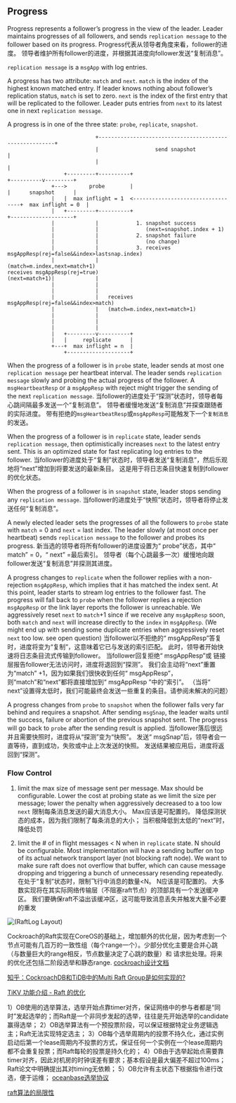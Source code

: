 ## Progress

Progress represents a follower’s progress in the view of the leader. Leader maintains progresses of all followers, and sends `replication message` to the follower based on its progress. 
Progress代表从领导者角度来看，follower的进度。 领导者维护所有follower的进度，并根据其进度向follower发送“复制消息”。

`replication message` is a `msgApp` with log entries.

A progress has two attribute: `match` and `next`. `match` is the index of the highest known matched entry. If leader knows nothing about follower’s replication status, `match` is set to zero. `next` is the index of the first entry that will be replicated to the follower. Leader puts entries from `next` to its latest one in next `replication message`.


A progress is in one of the three state: `probe`, `replicate`, `snapshot`. 

```
                            +--------------------------------------------------------+          
                            |                  send snapshot                         |          
                            |                                                        |          
                  +---------+----------+                                  +----------v---------+
              +--->       probe        |                                  |      snapshot      |
              |   |  max inflight = 1  <----------------------------------+  max inflight = 0  |
              |   +---------+----------+                                  +--------------------+
              |             |            1. snapshot success                                    
              |             |               (next=snapshot.index + 1)                           
              |             |            2. snapshot failure                                    
              |             |               (no change)                                         
              |             |            3. receives msgAppResp(rej=false&&index>lastsnap.index)
              |             |               (match=m.index,next=match+1)                        
receives msgAppResp(rej=true)                                                                   
(next=match+1)|             |                                                                   
              |             |                                                                   
              |             |                                                                   
              |             |   receives msgAppResp(rej=false&&index>match)                     
              |             |   (match=m.index,next=match+1)                                    
              |             |                                                                   
              |             |                                                                   
              |             |                                                                   
              |   +---------v----------+                                                        
              |   |     replicate      |                                                        
              +---+  max inflight = n  |                                                        
                  +--------------------+                                                        
```

When the progress of a follower is in `probe` state, leader sends at most one `replication message` per heartbeat interval. The leader sends `replication message` slowly and probing the actual progress of the follower. A `msgHeartbeatResp` or a `msgAppResp` with reject might trigger the sending of the next `replication message`.
当follower的进度处于“探测”状态时，领导者每心跳间隔最多发送一个“复制消息”。 
领导者缓慢地发送“复制消息”并探查跟随者的实际进度。 带有拒绝的`msgHeartbeatResp`或`msgAppResp`可能触发下一个`复制消息`的发送。


When the progress of a follower is in `replicate` state, leader sends `replication message`, then optimistically increases `next` to the latest entry sent. This is an optimized state for fast replicating log entries to the follower.
当follower的进度处于“复制”状态时，领导者发送“复制消息”，然后乐观地将“next”增加到将要发送的最新条目。
 这是用于将日志条目快速复制到follower的优化状态。

When the progress of a follower is in `snapshot` state, leader stops sending any `replication message`.
当follower的进度处于“快照”状态时，领导者将停止发送任何“复制消息”。

A newly elected leader sets the progresses of all the followers to `probe` state with `match` = 0 and `next` = last index. The leader slowly (at most once per heartbeat) sends `replication message` to the follower and probes its progress.
新当选的领导者将所有follower的进度设置为“ probe”状态，其中“ match” = 0，“ next” =最后索引。
领导者（每个心跳最多一次）缓慢地向跟follower发送“复制消息”并探测其进度。

A progress changes to `replicate` when the follower replies with a non-rejection `msgAppResp`, which implies that it has matched the index sent. At this point, leader starts to stream log entries to the follower fast. The progress will fall back to `probe` when the follower replies a rejection `msgAppResp` or the link layer reports the follower is unreachable. We aggressively reset `next` to `match`+1 since if we receive any `msgAppResp` soon, both `match` and `next` will increase directly to the `index` in `msgAppResp`. (We might end up with sending some duplicate entries when aggressively reset `next` too low.  see open question)
当follower以不拒绝的“ msgAppResp”答复时，进度将变为“复制”，这意味着它已与发送的索引匹配。
此时，领导者开始快速将日志条目流式传输到follower。 当follower回复拒绝“ msgAppResp”或
链接层报告follower无法访问时，进度将退回到“探测”。 我们会主动将“next”重置为“match” +1，因为如果我们很快收到任何“ msgAppResp”，则“match”和“next”都将直接增加到“ msgAppResp
”中的“索引”。 （当将“ next”设置得太低时，我们可能最终会发送一些重复的条目。请参阅未解决的问题）


A progress changes from `probe` to `snapshot` when the follower falls very far behind and requires a snapshot. After sending `msgSnap`, the leader waits until the success, failure or abortion of the previous snapshot sent. The progress will go back to `probe` after the sending result is applied.
当follower落后很远并且需要快照时，进度将从“探测”变为“快照”。 
发送“ msgSnap”后，领导者会一直等待，直到成功，失败或中止上次发送的快照。 发送结果被应用后，进度将返回到“探测”。

### Flow Control

1. limit the max size of message sent per message. Max should be configurable.
Lower the cost at probing state as we limit the size per message; lower the penalty when aggressively decreased to a too low `next`
限制每条消息发送的最大消息大小。 Max应该是可配置的。
降低探测状态的成本，因为我们限制了每条消息的大小； 当积极降低到太低的“next”时，降低处罚

2. limit the # of in flight messages < N when in `replicate` state. N should be configurable. Most implementation will have a sending buffer on top of its actual network transport layer (not blocking raft node). We want to make sure raft does not overflow that buffer, which can cause message dropping and triggering a bunch of unnecessary resending repeatedly. 
在处于“复制”状态时，限制飞行中消息的数量<N。 
N应该是可配置的。 大多数实现将在其实际网络传输层（不阻塞raft节点）的顶部具有一个发送缓冲区。 
我们要确保raft不溢出该缓冲区，这可能导致消息丢失并触发大量不必要的重发

![(RaftLog Layout)](https://blog.betacat.io/image/raft-in-etcd/raftlog-layout.png)



Cockroach的Raft实现在CoreOS的基础上，增加额外的优化层，因为考虑到一个节点可能有几百万的一致性组（每个range一个）。少部分优化主要是合并心跳（与数量巨大的range相反，节点数量决定了心跳的数量）和 请求批处理。将来的优化还包括二阶段选举和静态range.
[cockroach设计文档](https://lihuanghe.github.io/2016/05/06/cockroachdb-design.html)

[知乎：CockroachDB和TiDB中的Multi Raft Group是如何实现的?](https://www.zhihu.com/question/54095779)

[TiKV 功能介绍 - Raft 的优化](https://pingcap.com/blog-cn/optimizing-raft-in-tikv/)

1）OB使用的选举算法，选举开始点靠timer对齐，保证网络中的参与者都是“同时”发起选举的；而Raft是一个非同步发起的选举，往往是先开始选举的candidate赢得选举；
2）OB选举算法有一个预投票阶段，可以保证根据特定业务逻辑选主；Raft无法实现特定选主；
3）OB每个选举周期内的投票不持久化，通过实例启动后第一个lease周期内不投票的方式，保证任何一个实例在一个lease周期内都不会重复投票；而Raft每轮的投票是持久化的；
4）OB由于选举起始点需要靠timer对齐，因此对机房的时钟误差有要求；基本假设是最大偏差不超过100ms；Raft论文中明确提出其对timing无依赖；
5）OB允许有主状态下根据指令进行改选，便于运维；
 [oceanbase选举协议](https://www.cnblogs.com/liuhao/p/3860742.html)


[raft算法的局限性](https://mp.weixin.qq.com/s/a3yvatXyfxP5iIzcF_2fdw?)